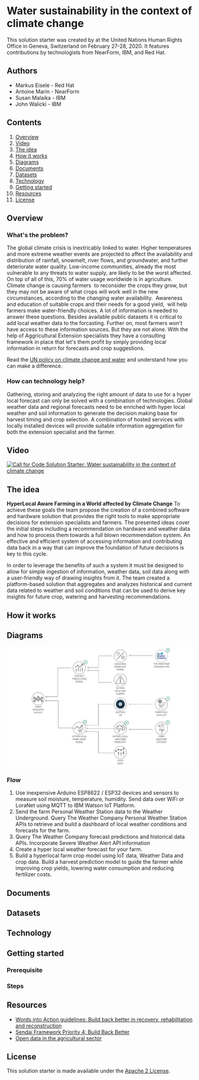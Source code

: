# Water sustainability in the context of climate change 

This solution starter was created by at the United Nations Human Rights Office in Geneva, Switzerland on February 27-28, 2020. It features contributions by technologists from NearForm, IBM, and Red Hat. 

## Authors

* Markus Eisele - Red Hat
* Antoine Marin - NearForm
* Susan Malaika - IBM
* John Walicki - IBM

## Contents

1. [Overview](#overview)
2. [Video](#video)
3. [The idea](#the-idea)
4. [How it works](#how-it-works)
5. [Diagrams](#diagrams)
6. [Documents](#documents)
7. [Datasets](#datasets)
8. [Technology](#technology)
9. [Getting started](#getting-started)
9. [Resources](#resources)
10. [License](#license)

## Overview

### What's the problem?

The global climate crisis is inextricably linked to water. Higher temperatures and more extreme weather events are projected to affect the availability and distribution of rainfall, snowmelt, river flows, and groundwater, and further deteriorate water quality. Low-income communities, already the most vulnerable to any threats to water supply, are likely to be the worst affected. On top of all of this, 70% of water usage worldwide is in agriculture. 
Climate change is causing farmers  to reconsider the crops they grow, but they may not be aware of what crops will work well in the new circumstances, according to the changing water availability. 
Awareness and education of suitable crops and their needs for a good yield,  will help farmers make water-friendly choices. A lot of information is needed to answer these questions. Besides available public datasets it is critical to add local weather data to the forcasting. Further on, most farmers won't have access to these information sources. But they are not alone. With the help of Aggricultural Extension specialists they have a consulting framework in place that let's them profit by simply providing local information in return for forecasts and crop suggestions. 

Read the [UN policy on climate change and water](https://www.unwater.org/publications/un-water-policy-brief-on-climate-change-and-water/) and understand how you can make a difference.

### How can technology help?

Gathering, storing and analyzing the right amount of data to use for a hyper local forecast can only be solved with a combination of technologies. Global weather data and regional forecasts need to be enriched with hyper local weather and soil information to generate the decision making base for harvest timing and crop selection. A combination of hosted services with locally installed devices will provide suitable information aggregation for both the extension specialist and the farmer.


## Video

[![Call for Code Solution Starter: Water sustainability in the context of climate change ](https://img.youtube.com/vi/hC2b-iP6Rxc/0.jpg)](https://www.youtube.com/watch?v=hC2b-iP6Rxc)

## The idea

**HyperLocal Aware Farming in a World affected by Climate Change**
To achieve these goals the team propose the creation of a combined software and hardware solution that provides the right tools to make appropriate decisions for extension specialists and farmers. The presented ideas cover the initial steps including a recommendation on hardware and weather data and how to process them towards a full blown recommendation system. An effective and efficient system of accessing information and contributing data back in a way that can improve the foundation of future decisions is key to this cycle.

In order to leverage the benefits of such a system it must be designed to allow for simple ingestion of information, weather data, soil data along with a user-friendly way of drawing insights from it. The team created a platform-based solution that aggregates and analyzes historical and current data related to weather and soil conditions that can be used to derive key insights for future crop, watering and harvesting recommendations.


## How it works



## Diagrams

![Water Sustainability Starter Architecture](images/Water-Sustainablility-Solution-Arch.png)

### Flow

1. Use inexpensive Arduino ESP8622 / ESP32 devices and sensors to measure soil moisture, temperature, humidity. Send data over WiFi or LoraNet using MQTT to IBM Watson IoT Platform.
2. Send the farm Personal Weather Station data to the Weather Underground. Query The Weather Company Personal Weather Station APIs to retrieve and build a dashboard of local weather conditions and forecasts for the farm.
3. Query The Weather Company forecast predictions and historical data APIs. Incorporate Severe Weather Alert API information 
4. Create a hyper local weather forecast for your farm.
5. Build a hyperlocal farm crop model using IoT data, Weather Data and crop data. Build a harvest prediction model to guide the farmer while improving crop yields, lowering water consumption and reducing fertilizer costs.

## Documents


## Datasets


## Technology



## Getting started

### Prerequisite



### Steps



## Resources

- [Words into Action guidelines: Build back better in recovery, rehabilitation and reconstruction](https://www.unisdr.org/we/inform/publications/53213)
- [Sendai Framework Priority 4: Build Back Better](https://www.youtube.com/watch?v=mRTlS3ZfljM)
- [Open data in the agricultural sector](https://www.europeandataportal.eu/en/highlights/open-data-agricultural-sector)



## License

This solution starter is made available under the [Apache 2 License](LICENSE).
